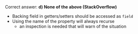 Correct answer: **d) None of the above (StackOverflow)**

* Backing field in getters/setters should be accessed as `field`
* Using the name of the property will always recurse
  - an inspection is needed that will warn of the situation 
  